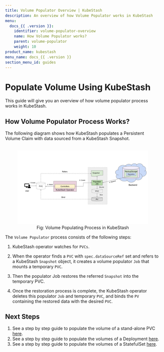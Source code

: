 ```yaml
---
title: Volume Populator Overview | KubeStash
description: An overview of how Volume Populator works in KubeStash
menu:
  docs_{{ .version }}:
    identifier: volume-populator-overview
    name: How Volume Populator works?
    parent: volume-populator
    weight: 10
product_name: kubestash
menu_name: docs_{{ .version }}
section_menu_id: guides
---
```


# Populate Volume Using KubeStash

This guide will give you an overview of how volume populator process works in KubeStash.

## How Volume Populator Process Works?
The following diagram shows how KubeStash populates a Persistent Volume Claim with data sourced from a KubeStash Snapshot.

<figure align="center">
  <img alt="KubeStash Volume Populator Process Flow" src="/docs/guides/volume-populator/overview/images/volume-populator-overview.svg">
<figcaption align="center">Fig: Volume Populating Process in KubeStash</figcaption>
</figure>

The `Volume Populator` process consists of the following steps:

1. KubeStash operator watches for `PVCs`. 

2. When the operator finds a `PVC` with `spec.dataSourceRef` set and refers to a KubeStash `Snapshot` object, it creates a volume populator `Job` that mounts a temporary `PVC`.

3. Then the populator Job restores the referred `Snapshot` into the temporary PVC.

4. Once the restoration process is complete, the KubeStash operator deletes this populator `Job` and temporary `PVC`, and binds the `PV` containing the restored data with the desired `PVC`.

## Next Steps
1. See a step by step guide to populate the volume of a stand-alone PVC [here](/docs/guides/volume-populator/pvc/index.md).
2. See a step by step guide to populate the volumes of a Deployment [here](/docs/guides/volume-populator/deployment/index.md).
3. See a step by step guide to populate the volumes of a StatefulSet [here](/docs/guides/volume-populator/statefulset/index.md).
